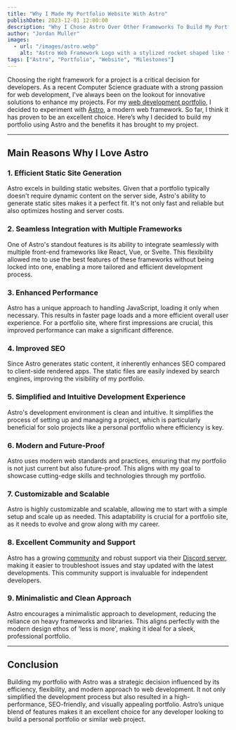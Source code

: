 ```yaml
---
title: "Why I Made My Portfolio Website With Astro"
publishDate: 2023-12-01 12:00:00
description: "Why I Chose Astro Over Other Frameworks To Build My Portfolio Website"
author: "Jordan Muller"
images:
  - url: "/images/astro.webp"
    alt: "Astro Web Framework Logo with a stylized rocket shaped like the letter A with an orange flame and purple orbit design, set against a dark background."
tags: ["Astro", "Portfolio", "Website", "Milestones"]
---
```


Choosing the right framework for a project is a critical decision for developers. As a recent Computer Science graduate with a strong passion for web development, I've always been on the lookout for innovative solutions to enhance my projects. For my [web development portfolio](/), I decided to experiment with [Astro](https://astro.build/), a modern web framework. So far, I think it has proven to be an excellent choice. Here’s why I decided to build my portfolio using Astro and the benefits it has brought to my project.

---

## Main Reasons Why I Love Astro

### 1. Efficient Static Site Generation

Astro excels in building static websites. Given that a portfolio typically doesn't require dynamic content on the server side, Astro's ability to generate static sites makes it a perfect fit. It's not only fast and reliable but also optimizes hosting and server costs.

### 2. Seamless Integration with Multiple Frameworks

One of Astro's standout features is its ability to integrate seamlessly with multiple front-end frameworks like React, Vue, or Svelte. This flexibility allowed me to use the best features of these frameworks without being locked into one, enabling a more tailored and efficient development process.

### 3. Enhanced Performance

Astro has a unique approach to handling JavaScript, loading it only when necessary. This results in faster page loads and a more efficient overall user experience. For a portfolio site, where first impressions are crucial, this improved performance can make a significant difference.

### 4. Improved SEO

Since Astro generates static content, it inherently enhances SEO compared to client-side rendered apps. The static files are easily indexed by search engines, improving the visibility of my portfolio.

### 5. Simplified and Intuitive Development Experience

Astro's development environment is clean and intuitive. It simplifies the process of setting up and managing a project, which is particularly beneficial for solo projects like a personal portfolio where efficiency is key.

### 6. Modern and Future-Proof

Astro uses modern web standards and practices, ensuring that my portfolio is not just current but also future-proof. This aligns with my goal to showcase cutting-edge skills and technologies through my portfolio.

### 7. Customizable and Scalable

Astro is highly customizable and scalable, allowing me to start with a simple setup and scale up as needed. This adaptability is crucial for a portfolio site, as it needs to evolve and grow along with my career.

### 8. Excellent Community and Support

Astro has a growing [community](https://community.astro.build/) and robust support via their [Discord server](https://discord.com/invite/grF4GTXXYm), making it easier to troubleshoot issues and stay updated with the latest developments. This community support is invaluable for independent developers.

### 9. Minimalistic and Clean Approach

Astro encourages a minimalistic approach to development, reducing the reliance on heavy frameworks and libraries. This aligns perfectly with the modern design ethos of 'less is more', making it ideal for a sleek, professional portfolio.

---

## Conclusion

Building my portfolio with Astro was a strategic decision influenced by its efficiency, flexibility, and modern approach to web development. It not only simplified the development process but also resulted in a high-performance, SEO-friendly, and visually appealing portfolio. Astro’s unique blend of features makes it an excellent choice for any developer looking to build a personal portfolio or similar web project.